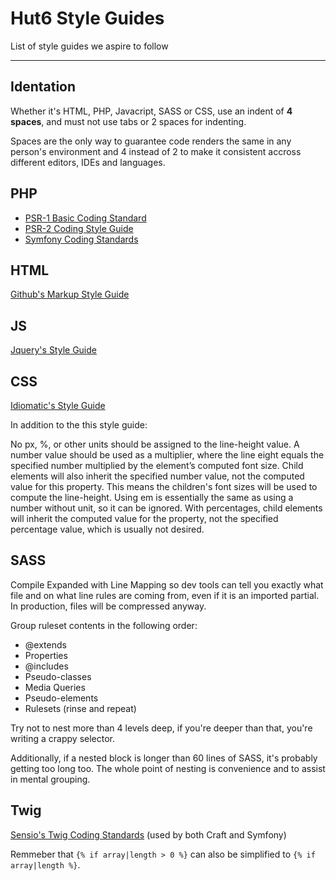 # Hut6 Style Guides 

List of style guides we aspire to follow 

---

## Identation

Whether it's HTML, PHP, Javacript, SASS or CSS, use an indent of **4 spaces**, and must not use tabs or 2 spaces for indenting. 

Spaces are the only way to guarantee code renders the same in any person's environment and 4 instead of 2 to make it consistent accross different editors, IDEs and languages.

## PHP 

- [PSR-1 Basic Coding Standard](http://www.php-fig.org/psr/psr-1/)
- [PSR-2 Coding Style Guide](http://www.php-fig.org/psr/psr-2/)
- [Symfony Coding Standards](https://github.com/symfony/symfony-docs/blob/master/contributing/code/standards.rst)

## HTML

[Github's Markup Style Guide](https://github.com/styleguide/templates)

## JS

[Jquery's Style Guide](http://contribute.jquery.org/style-guide/js/)

## CSS

[Idiomatic's Style Guide](https://github.com/necolas/idiomatic-css)

In addition to the this style guide:

No px, %, or other units should be assigned to the line-height value. A number value should be used as a multiplier, where the line eight equals the specified number multiplied by the element’s computed font size. Child elements will also inherit the specified number value, not the computed value for this property. This means the children's font sizes will be used to compute the line-height. 
Using em is essentially the same as using a number without unit, so it can be ignored. 
With percentages, child elements will inherit the computed value for the property, not the specified percentage value, which is usually not desired.  

## SASS 

Compile Expanded with Line Mapping so dev tools can tell you exactly what file and on what line rules are coming from, even if it is an imported partial. In production, files will be compressed anyway. 

Group ruleset contents in the following order:

- @extends
- Properties
- @includes
- Pseudo-classes
- Media Queries
- Pseudo-elements
- Rulesets (rinse and repeat)

Try not to nest more than 4 levels deep, if you're deeper than that, you're writing a crappy selector.

Additionally, if a nested block is longer than 60 lines of SASS, it's probably getting too long too. The whole point of nesting is convenience and to assist in mental grouping.

## Twig

[Sensio's Twig Coding Standards](http://twig.sensiolabs.org/doc/coding_standards.html) (used by both Craft and Symfony)

Remmeber that `{% if array|length > 0 %}` can also be simplified to `{% if array|length %}`. 
